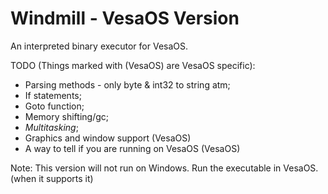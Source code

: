 # Windmill - VesaOS Version
An interpreted binary executor for VesaOS.


TODO (Things marked with (VesaOS) are VesaOS specific):
- Parsing methods - only byte & int32 to string atm;
- If statements;
- Goto function;
- Memory shifting/gc;
- *Multitasking*;
- Graphics and window support (VesaOS)
- A way to tell if you are running on VesaOS (VesaOS)

Note: This version will not run on Windows. Run the executable in VesaOS. (when it supports it)

